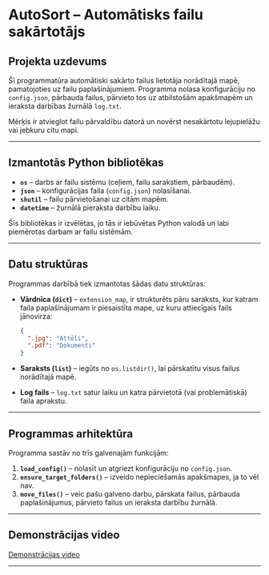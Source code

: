 # AutoSort – Automātisks failu sakārtotājs

## Projekta uzdevums
Šī programmatūra automātiski sakārto failus lietotāja norādītajā mapē, pamatojoties uz failu paplašinājumiem. Programma nolasa konfigurāciju no `config.json`, pārbauda failus, pārvieto tos uz atbilstošām apakšmapēm un ieraksta darbības žurnālā `log.txt`.

Mērķis ir atvieglot failu pārvaldību datorā un novērst nesakārtotu lejupielāžu vai jebkuru citu mapi.

---

## Izmantotās Python bibliotēkas

- **`os`** – darbs ar failu sistēmu (ceļiem, failu sarakstiem, pārbaudēm).
- **`json`** – konfigurācijas faila (`config.json`) nolasīšanai.
- **`shutil`** – failu pārvietošanai uz citām mapēm.
- **`datetime`** – žurnālā pieraksta darbību laiku.

Šīs bibliotēkas ir izvēlētas, jo tās ir iebūvētas Python valodā un labi piemērotas darbam ar failu sistēmām.

---

## Datu struktūras

Programmas darbībā tiek izmantotas šādas datu struktūras:

- **Vārdnīca (`dict`)** – `extension_map`, ir strukturēts pāru saraksts, kur katram faila paplašinājumam ir piesaistīta mape, uz kuru attiecīgais fails jānovirza:
  ```json
  {
    ".jpg": "Attēli",
    ".pdf": "Dokumenti"
  }
  ```

- **Saraksts (`list`)** – iegūts no `os.listdir()`, lai pārskatītu visus failus norādītajā mapē.

- **Log fails** – `log.txt` satur laiku un katra pārvietotā (vai problemātiskā) faila aprakstu.

---

## Programmas arhitektūra

Programma sastāv no trīs galvenajām funkcijām:

1. **`load_config()`** – nolasīt un atgriezt konfigurāciju no `config.json`.
2. **`ensure_target_folders()`** – izveido nepieciešamās apakšmapes, ja to vēl nav.
3. **`move_files()`** – veic pašu galveno darbu, pārskata failus, pārbauda paplašinājumus, pārvieto failus un ieraksta darbību žurnālā.

---

## Demonstrācijas video

[Demonstrācijas video](demo.mp4)

---
